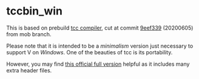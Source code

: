 # tccbin_win

This is based on prebuild [tcc compiler](https://repo.or.cz/tinycc.git), cut at commit [9eef339](https://repo.or.cz/tinycc.git/commit/9eef33993ade2d3b964d19b1081978ceae5d359d) (20200605) from mob branch. 

Please note that it is intended to be a *minimalism* version just necessary to support V on *Windows*. One of the beauties of tcc is its portability. 

However, you may find [this official full version](http://download.savannah.gnu.org/releases/tinycc/winapi-full-for-0.9.27.zip) helpful as it includes many extra header files.
